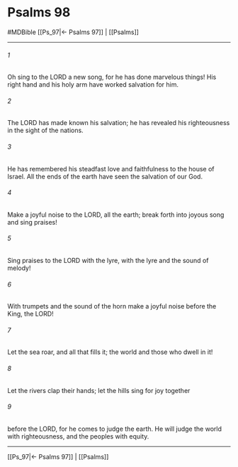 # Psalms 98
#MDBible
[[Ps_97|← Psalms 97]] | [[Psalms]]

***

###### 1 

Oh sing to the LORD a new song, for he has done marvelous things! His right hand and his holy arm have worked salvation for him. 

###### 2 

The LORD has made known his salvation; he has revealed his righteousness in the sight of the nations. 

###### 3 

He has remembered his steadfast love and faithfulness to the house of Israel. All the ends of the earth have seen the salvation of our God. 

###### 4 

Make a joyful noise to the LORD, all the earth; break forth into joyous song and sing praises! 

###### 5 

Sing praises to the LORD with the lyre, with the lyre and the sound of melody! 

###### 6 

With trumpets and the sound of the horn make a joyful noise before the King, the LORD! 

###### 7 

Let the sea roar, and all that fills it; the world and those who dwell in it! 

###### 8 

Let the rivers clap their hands; let the hills sing for joy together 

###### 9 

before the LORD, for he comes to judge the earth. He will judge the world with righteousness, and the peoples with equity. 

***

[[Ps_97|← Psalms 97]] | [[Psalms]]
